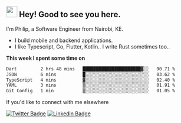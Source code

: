 <h2><img src="https://slackmojis.com/emojis/3643-cool-doge/download" width="30"/> Hey! Good to see you here.</h2>

<p>I'm Philip, a Software Engineer from Nairobi, KE. 

- I build mobile and backend applications.
- I like Typescript, Go, Flutter, Kotlin.. I write Rust sometimes too..</p>

**This week I spent some time on**
<!--START_SECTION:waka-->

```txt
Dart         2 hrs 48 mins   ██████████████████████▓░░   90.71 %
JSON         6 mins          █░░░░░░░░░░░░░░░░░░░░░░░░   03.62 %
TypeScript   4 mins          ▓░░░░░░░░░░░░░░░░░░░░░░░░   02.40 %
YAML         3 mins          ▒░░░░░░░░░░░░░░░░░░░░░░░░   01.91 %
Git Config   1 min           ▒░░░░░░░░░░░░░░░░░░░░░░░░   01.05 %
```

<!--END_SECTION:waka-->

If you'd like to connect with me elsewhere

[![Twitter Badge](https://img.shields.io/badge/-Twitter-1ca0f1?style=flat-square&labelColor=1ca0f1&logo=twitter&logoColor=white&link=https://twitter.com/_diogorodrigues)](https://twitter.com/kimathiphil)  [![Linkedin Badge](https://img.shields.io/badge/-LinkedIn-blue?style=flat-square&logo=Linkedin&logoColor=white&link=https://www.linkedin.com/in/philip-kimathi-2604a9114/)](https://www.linkedin.com/in/philip-kimathi-2604a9114/)
